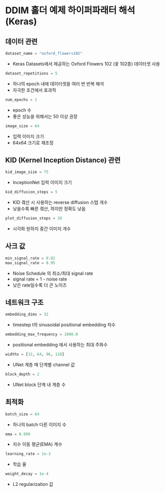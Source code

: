 # DDIM 홀더 예제 하이퍼파래터 해석 (Keras)

## 데이터 관련

```python
dataset_name = "oxford_flowers102"
```
- Keras Datasets에서 제공하는 Oxford Flowers 102 (꽃 102종) 데이터셋 사용

```python
dataset_repetitions = 5
```
- 하나의 epoch 내에 데이터셋을 여러 번 반복 해석
- 자극한 조건에서 효과적

```python
num_epochs = 1
```
- epoch 수
- 좋은 성능을 위해서는 50 이상 권장

```python
image_size = 64
```
- 입력 이미지 크기
- 64x64 크기로 재조정

## KID (Kernel Inception Distance) 관련

```python
kid_image_size = 75
```
- InceptionNet 입력 이미지 크기

```python
kid_diffusion_steps = 5
```
- KID 곀산 시 사용하는 reverse diffusion 스텝 개수
- 낮을수록 빠른 곀산, 하지만 정확도 낮음

```python
plot_diffusion_steps = 20
```
- 시각화 원하지 중간 이미지 개수

## 사크 값

```python
min_signal_rate = 0.02
max_signal_rate = 0.95
```
- Noise Schedule 의 최소/최대 signal rate
- signal rate = 1 - noise rate
- 낮은 rate일수록 더 큰 노이즈

## 네트워크 구조

```python
embedding_dims = 32
```
- timestep t의 sinusoidal positional embedding 차수

```python
embedding_max_frequency = 1000.0
```
- positional embedding 에서 사용하는 최대 주화수

```python
widths = [32, 64, 96, 128]
```
- UNet 계층 매 단계별 channel 값

```python
block_depth = 2
```
- UNet block 단계 내 계층 수

## 최적화

```python
batch_size = 64
```
- 하나의 batch 다른 이미지 수

```python
ema = 0.999
```
- 지수 이동 평균(EMA) 계수

```python
learning_rate = 1e-3
```
- 학습 율

```python
weight_decay = 1e-4
```
- L2 regularization 값

